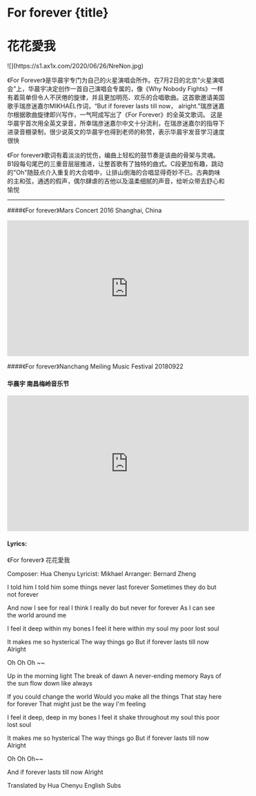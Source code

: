 # For forever {title}
# 花花愛我
<div class="background" markdown="1">
![](https://s1.ax1x.com/2020/06/26/NreNon.jpg)
</div>

《For Forever》是华晨宇专门为自己的火星演唱会所作。在7月2日的北京“火星演唱会”上，华晨宇决定创作一首自己演唱会专属的，像《Why Nobody Fights》一样有着简单但令人不厌倦的旋律，并且更加明亮、欢乐的合唱歌曲。这首歌邀请美国歌手瑞彦迷嘉尔MIKHAÉL作词，“But if forever lasts till now， alright.”瑞彦迷嘉尔根据歌曲旋律即兴写作，一气呵成写出了《For Forever》的全英文歌词。
这是华晨宇首次用全英文录音，所幸瑞彦迷嘉尔中文十分流利，在瑞彦迷嘉尔的指导下进录音棚录制，很少说英文的华晨宇也得到老师的称赞，表示华晨宇发音学习速度很快

《For forever》歌词有着淡淡的忧伤，编曲上轻松的鼓节奏是该曲的骨架与灵魂。B1段每句尾巴的三重音层层推进，让整首歌有了独特的曲式。C段更加有趣，跳动的"Oh"随鼓点介入重复的大合唱中，让排山倒海的合唱显得奇妙不已。古典韵味的主和弦，通透的假声，偶尔肆虐的吉他以及温柔细腻的声音，给听众带去舒心和愉悦

---------------------------------

####《For forever》Mars Concert 2016 Shanghai, China

<iframe width="560" height="315" src="https://www.youtube.com/embed/6yRaX146b4M" frameborder="0" allow="accelerometer; autoplay; encrypted-media; gyroscope; picture-in-picture" allowfullscreen></iframe>

####《For forever》Nanchang Meiling Music Festival 20180922
#### 华晨宇 南昌梅岭音乐节

<iframe width="560" height="315" src="https://www.youtube.com/embed/8a5Ct4WnjUk?start=1374" frameborder="0" allow="accelerometer; autoplay; encrypted-media; gyroscope; picture-in-picture" allowfullscreen></iframe>

#### Lyrics:
<div class="box">
《For forever》
   花花愛我
   
Composer: Hua Chenyu
Lyricist: Mikhael 
Arranger: Bernard Zheng
   
I told him
I told him some things never last forever
Sometimes they do but not forever

And now I see for real
I think I really do but never for forever
As I can see the world around me

I feel it deep within my bones
I feel it here within my soul my poor lost soul

It makes me so hysterical
The way things go
But if forever lasts till now
Alright

Oh Oh Oh ~~
 
Up in the morning light
The break of dawn
A never-ending memory
Rays of the sun flow down like always

If you could change the world
Would you make all the things
That stay here for forever
That might just be the way I'm feeling

I feel it deep, deep in my bones
I feel it shake throughout my soul
this poor lost soul

It makes me so hysterical
The way things go
But if forever lasts till now
Alright

Oh Oh Oh~~

And if forever lasts till now
Alright

Translated by Hua Chenyu English Subs
</div>
